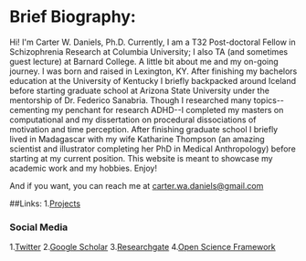 # Brief Biography:

Hi! I'm Carter W. Daniels, Ph.D. Currently, I am a T32 Post-doctoral Fellow in Schizophrenia Research at Columbia University; I also TA (and sometimes guest lecture) at Barnard College. A little bit about me and my on-going journey. I was born and raised in Lexington, KY. After finishing my bachelors education at the University of Kentucky I briefly backpacked around Iceland before starting graduate school at Arizona State University under the mentorship of Dr. Federico Sanabria. Though I researched many topics--cementing my penchant for research ADHD--I completed my masters on computational and my dissertation on procedural dissociations of motivation and time perception. After finishing graduate school I briefly lived in Madagascar with my wife Katharine Thompson (an amazing scientist and illustrator completing her PhD in Medical Anthropology) before starting at my current position. This website is meant to showcase my academic work and my hobbies. Enjoy! 

And if you want, you can reach me at carter.wa.daniels@gmail.com

##Links:
1.[Projects](drcwadaniels.github.io/Projects.md)

### Social Media

1.[Twitter](https://twitter.com/cwdanielsRW)
2.[Google Scholar](https://scholar.google.com/citations?user=BTGMcAoAAAAJ&hl=en&oi=ao)
3.[Researchgate](https://www.researchgate.net/profile/Carter_Daniels)
4.[Open Science Framework](https://osf.io/profile/)

